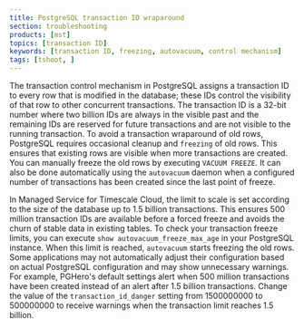 ```yaml
---
title: PostgreSQL transaction ID wraparound
section: troubleshooting
products: [mst]
topics: [transaction ID]
keywords: [transaction ID, freezing, autovacuum, control mechanism]
tags: [tshoot, ]
---
```


The transaction control mechanism in PostgreSQL assigns a transaction ID to
every row that is modified in the database; these IDs control the visibility of
that row to other concurrent transactions. The transaction ID is a 32-bit number
where two billion IDs are always in the visible past and the remaining IDs are
reserved for future transactions and are not visible to the running transaction.
To avoid a transaction wraparound of old rows, PostgreSQL requires occasional
cleanup and `freezing` of old rows. This ensures that existing rows are visible
when more transactions are created. You can manually freeze the old rows by
executing `VACUUM FREEZE`. It can also be done automatically using the
`autovacuum` daemon when a configured number of transactions has been created
since the last point of freeze.

In Managed Service for Timescale Cloud, the limit to scale is set according to
the size of the database up to 1.5 billion transactions. This ensures 500
million transaction IDs are available before a forced freeze and avoids the
churn of stable data in existing tables. To check your transaction freeze
limits, you can execute `show autovacuum_freeze_max_age` in your PostgreSQL
instance. When this limit is reached, `autovacuum` starts freezing the old rows.
Some applications may not automatically adjust their configuration based on
actual PostgreSQL configuration and may show unnecessary warnings. For example,
PGHero's default settings alert when 500 million transactions have been created
instead of an alert after 1.5 billion transactions. Change the value of the
`transaction_id_danger` setting from 1500000000 to 500000000 to receive warnings
when the transaction limit reaches 1.5 billion.